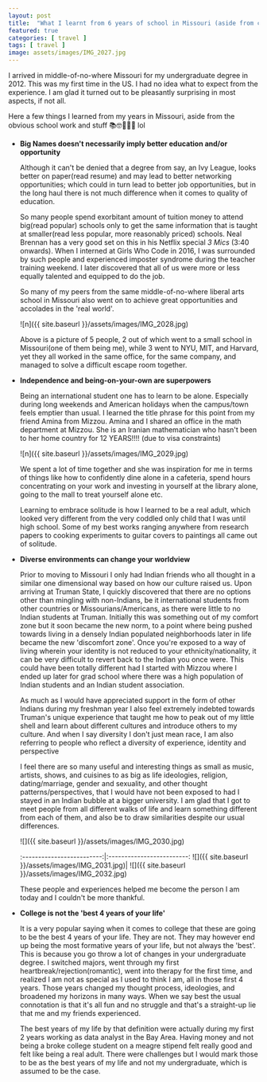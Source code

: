 ```yaml
---
layout: post
title:  "What I learnt from 6 years of school in Missouri (aside from coursework)"
featured: true
categories: [ travel ]
tags: [ travel ]
image: assets/images/IMG_2027.jpg
---
```


I arrived in middle-of-no-where Missouri for my undergraduate degree in 2012. This was my first time in the US. I had no idea what to expect from the experience. I am glad it turned out to be pleasantly surprising in most aspects, if not all.

Here a few things I learned from my years in Missouri, aside from the obvious school work and stuff 📚🤓🙅🏻‍♀️ lol


- **Big Names doesn't necessarily imply better education and/or opportunity**

    Although it can't be denied that a degree from say, an Ivy League, looks better on paper(read resume) and may lead to better networking opportunities; which could in turn lead to better job opportunities, but in the long haul there is not much difference when it comes to quality of education.

    So many people spend exorbitant amount of tuition money to attend big(read popular) schools only to get the same information that is taught at smaller(read less popular, more reasonably priced) schools. Neal Brennan has a very good set on this in his Netflix special _3 Mics_ (3:40 onwards). When I interned at Girls Who Code in 2016, I was surrounded by such people and experienced imposter syndrome during the teacher training weekend. I later discovered that all of us were more or less equally talented and equipped to do the job.

    So many of my peers from the same middle-of-no-where liberal arts school in Missouri also went on to achieve great opportunities and accolades in the 'real world'.

    ![n]({{ site.baseurl }}/assets/images/IMG_2028.jpg)

     Above is a picture of 5 people, 2 out of which went to a small school in Missouri(one of them being me), while 3 went to NYU, MIT, and Harvard, yet they all worked in the same office, for the same company, and managed to solve a difficult escape room together.





- **Independence and being-on-your-own are superpowers**

  Being an international student one has to learn to be alone. Especially during long weekends and American holidays when the campus/town feels emptier than usual. I learned the title phrase for this point from my friend Amina from Mizzou. Amina and I shared an office in the math department at Mizzou. She is an Iranian mathematician who hasn't been to her home country for 12 YEARS!!!! (due to visa constraints)

  ![n]({{ site.baseurl }}/assets/images/IMG_2029.jpg)

  We spent a lot of time together and she was inspiration for me in terms of things like how to confidently dine alone in a cafeteria, spend hours concentrating on your work and investing in yourself at the library alone, going to the mall to treat yourself alone etc.

  Learning to embrace solitude is how I learned to be a real adult, which looked very different from the very coddled only child that I was until high school. Some of my best works ranging anywhere from research papers to cooking experiments to guitar covers to paintings all came out of solitude.  

- **Diverse environments can change your worldview**

    Prior to moving to Missouri I only had Indian friends who all thought in a similar one dimensional way based on how our culture raised us. Upon arriving at Truman State, I quickly discovered that there are no options other than mingling with non-Indians, be it international students from other countries or Missourians/Americans, as there were little to no Indian students at Truman. Initially this was something out of my comfort zone but it soon became the new norm, to a point where being pushed towards living in a densely Indian populated neighborhoods later in life became the new 'discomfort zone'. Once you're exposed to a way of living wherein your identity is not reduced to your ethnicity/nationality, it can be very difficult to revert back to the Indian you once were. This could have been totally different had I started with Mizzou where I ended up later for grad school where there was a high population of Indian students and an Indian student association.

    As much as I would have appreciated support in the form of other Indians during my freshman year I also feel extremely indebted towards Truman's unique experience that taught me how to peak out of my little shell and learn about different cultures and introduce others to my culture. And when I say diversity I don't just mean race, I am also referring to people who reflect a diversity of experience, identity and perspective

    I feel there are so many useful and interesting things as small as music, artists, shows, and cuisines to as big as life ideologies, religion, dating/marriage, gender and sexuality, and other thought patterns/perspectives, that I would have not been exposed to had I stayed in an Indian bubble at a bigger university. I am glad that I got to meet people from all different walks of life and learn something different from each of them, and also be to draw similarities despite our usual differences.

    ![]({{ site.baseurl }}/assets/images/IMG_2030.jpg)

    :-------------------------:|:-------------------------:
        ![]({{ site.baseurl }}/assets/images/IMG_2031.jpg)|  ![]({{ site.baseurl }}/assets/images/IMG_2032.jpg)

    These people and experiences helped me become the person I am today and I couldn't be more thankful.

- **College is not the 'best 4 years of your life'**

    It is a very popular saying when it comes to college that these are going to be the best 4 years of your life. They are not. They may however end up being the most formative years of your life, but not always the 'best'. This is because you go throw a lot of changes in your undergraduate degree. I switched majors, went through my first heartbreak/rejection(romantic), went into therapy for the first time, and realized I am not as special as I used to think I am, all in those first 4 years. Those years changed my thought process, ideologies, and broadened my horizons in many ways. When we say best the usual connotation is that it's all fun and no struggle and that's a straight-up lie that me and my friends experienced.

    The best years of my life by that definition were actually during my first 2 years working as data analyst in the Bay Area. Having money and not being a broke college student on a meagre stipend felt really good and felt like being a real adult. There were challenges but I would mark those to be as the best years of my life and not my undergraduate, which is assumed to be the case.
